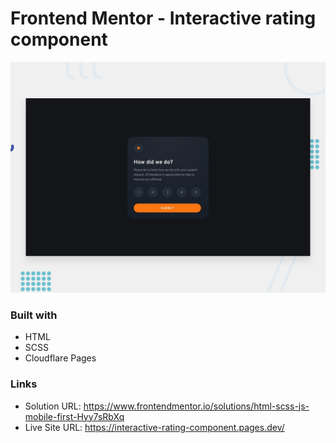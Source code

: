 # Frontend Mentor - Interactive rating component

![Design preview for the Interactive rating component coding challenge](./design/desktop-preview.jpg)

### Built with

- HTML
- SCSS
- Cloudflare Pages

### Links

- Solution URL: <https://www.frontendmentor.io/solutions/html-scss-js-mobile-first-Hyy7sRbXq>
- Live Site URL: <https://interactive-rating-component.pages.dev/>
